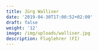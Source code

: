 ```yaml
---
title: Jürg Walliser
date: '2019-04-30T17:00:52+02:00'
draft: false
weight: '12'
image: /img/uploads/walliser.jpg
description: Fluglehrer (FI)
---
```


